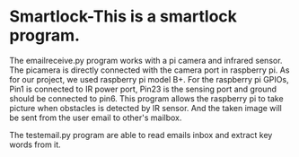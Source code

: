 # Smartlock-This is a smartlock program. 
The emailreceive.py program works with a pi camera and infrared sensor. The picamera is directly connected with the camera port in raspberry pi. As for our project, we used raspberry pi model B+. For the raspberry pi GPIOs, Pin1 is connected to IR power port, Pin23 is the sensing port and ground should be connected to pin6.
This program allows the raspberry pi to take picture when obstacles is detected by IR sensor. And the taken image will be sent from the user email to other's mailbox.

The testemail.py program are able to read emails inbox and extract key words from it.
